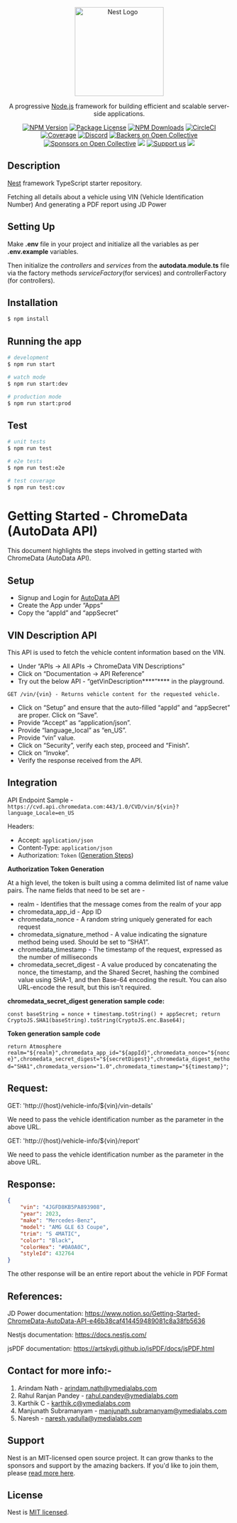 <p align="center">
  <a href="http://nestjs.com/" target="blank"><img src="https://nestjs.com/img/logo-small.svg" width="200" alt="Nest Logo" /></a>
</p>

[circleci-image]: https://img.shields.io/circleci/build/github/nestjs/nest/master?token=abc123def456
[circleci-url]: https://circleci.com/gh/nestjs/nest

  <p align="center">A progressive <a href="http://nodejs.org" target="_blank">Node.js</a> framework for building efficient and scalable server-side applications.</p>
    <p align="center">
<a href="https://www.npmjs.com/~nestjscore" target="_blank"><img src="https://img.shields.io/npm/v/@nestjs/core.svg" alt="NPM Version" /></a>
<a href="https://www.npmjs.com/~nestjscore" target="_blank"><img src="https://img.shields.io/npm/l/@nestjs/core.svg" alt="Package License" /></a>
<a href="https://www.npmjs.com/~nestjscore" target="_blank"><img src="https://img.shields.io/npm/dm/@nestjs/common.svg" alt="NPM Downloads" /></a>
<a href="https://circleci.com/gh/nestjs/nest" target="_blank"><img src="https://img.shields.io/circleci/build/github/nestjs/nest/master" alt="CircleCI" /></a>
<a href="https://coveralls.io/github/nestjs/nest?branch=master" target="_blank"><img src="https://coveralls.io/repos/github/nestjs/nest/badge.svg?branch=master#9" alt="Coverage" /></a>
<a href="https://discord.gg/G7Qnnhy" target="_blank"><img src="https://img.shields.io/badge/discord-online-brightgreen.svg" alt="Discord"/></a>
<a href="https://opencollective.com/nest#backer" target="_blank"><img src="https://opencollective.com/nest/backers/badge.svg" alt="Backers on Open Collective" /></a>
<a href="https://opencollective.com/nest#sponsor" target="_blank"><img src="https://opencollective.com/nest/sponsors/badge.svg" alt="Sponsors on Open Collective" /></a>
  <a href="https://paypal.me/kamilmysliwiec" target="_blank"><img src="https://img.shields.io/badge/Donate-PayPal-ff3f59.svg"/></a>
    <a href="https://opencollective.com/nest#sponsor"  target="_blank"><img src="https://img.shields.io/badge/Support%20us-Open%20Collective-41B883.svg" alt="Support us"></a>
  <a href="https://twitter.com/nestframework" target="_blank"><img src="https://img.shields.io/twitter/follow/nestframework.svg?style=social&label=Follow"></a>
</p>
  <!--[![Backers on Open Collective](https://opencollective.com/nest/backers/badge.svg)](https://opencollective.com/nest#backer)
  [![Sponsors on Open Collective](https://opencollective.com/nest/sponsors/badge.svg)](https://opencollective.com/nest#sponsor)-->

## Description

[Nest](https://github.com/nestjs/nest) framework TypeScript starter repository.

Fetching all details about a vehicle using VIN (Vehicle Identification Number) And generating a PDF report using JD Power

## Setting Up

Make **.env** file in your project and initialize all the variables as per **.env.example** variables.

Then initialize the _controllers_ and _services_ from the **autodata.module.ts** file via the factory methods _serviceFactory_(for services) and controllerFactory (for controllers). 

## Installation

```bash
$ npm install
```

## Running the app

```bash
# development
$ npm run start

# watch mode
$ npm run start:dev

# production mode
$ npm run start:prod
```

## Test

```bash
# unit tests
$ npm run test

# e2e tests
$ npm run test:e2e

# test coverage
$ npm run test:cov
```


# Getting Started - ChromeData (AutoData API)

This document highlights the steps involved in getting started with ChromeData (AutoData API).

## Setup

- Signup and Login for [AutoData API](https://portal.chromedata.com/enterpriseapi/#/home/login)
- Create the App under “Apps”
- Copy the “appId” and “appSecret”

## VIN Description API

This API is used to fetch the vehicle content information based on the VIN.

- Under “APIs → All APIs → ChromeData VIN Descriptions”
- Click on “Documentation → API Reference”
- Try out the below API - “getVinDescription****”**** in the playground.

`GET /vin/{vin} - Returns vehicle content for the requested vehicle.`

- Click on “Setup” and ensure that the auto-filled “appId” and “appSecret” are proper. Click on “Save”.
- Provide “Accept” as “application/json”.
- Provide “language_local” as “en_US”.
- Provide “vin” value.
- Click on “Security”, verify each step, proceed and “Finish”.
- Click on “Invoke”.
- Verify the response received from the API.

## Integration

API Endpoint Sample - `https://cvd.api.chromedata.com:443/1.0/CVD/vin/${vin}?language_Locale=en_US`

Headers:

- Accept: `application/json`
- Content-Type: `application/json`
- Authorization: `Token` ([Generation Steps](https://www.notion.so/Getting-Started-ChromeData-AutoData-API-e46b38caf414459489081c8a38fb5636))

**Authorization Token Generation**

At a high level, the token is built using a comma delimited list of name value pairs. The name fields that need to be set are -

- realm - Identifies that the message comes from the realm of your app
- chromedata_app_id - App ID
- chromedata_nonce - A random string uniquely generated for each request
- chromedata_signature_method - A value indicating the signature method being used. Should be set to “SHA1”.
- chromedata_timestamp - The timestamp of the request, expressed as the number of milliseconds
- chromedata_secret_digest - A value produced by concatenating the nonce, the timestamp, and the Shared Secret, hashing the combined value using SHA-1, and then Base-64 encoding the result. You can also URL-encode the result, but this isn't required.

**chromedata_secret_digest generation sample code:**

`const baseString = nonce + timestamp.toString() + appSecret;
return CryptoJS.SHA1(baseString).toString(CryptoJS.enc.Base64);`

**Token generation sample code**

`return Atmosphere realm="${realm}",chromedata_app_id="${appId}",chromedata_nonce="${nonce}",chromedata_secret_digest="${secretDigest}",chromedata_digest_method="SHA1",chromedata_version="1.0",chromedata_timestamp="${timestamp}"`;


## Request:

GET: 'http://{host}/vehicle-info/${vin}/vin-details'

We need to pass the vehicle identification number as the parameter in the above URL.

GET: 'http://{host}/vehicle-info/${vin}/report'

We need to pass the vehicle identification number as the parameter in the above URL.

## Response:

```json
{
    "vin": "4JGFD8KB5PA893908",
    "year": 2023,
    "make": "Mercedes-Benz",
    "model": "AMG GLE 63 Coupe",
    "trim": "S 4MATIC",
    "color": "Black",
    "colorHex": "#0A0A0C",
    "styleId": 432764
}
```

The other response will be an entire report about the vehicle in PDF Format


## References:

JD Power documentation: https://www.notion.so/Getting-Started-ChromeData-AutoData-API-e46b38caf414459489081c8a38fb5636

Nestjs documentation: https://docs.nestjs.com/

jsPDF documentation: https://artskydj.github.io/jsPDF/docs/jsPDF.html

## Contact for more info:-

1. Arindam Nath - arindam.nath@ymedialabs.com
2. Rahul Ranjan Pandey - rahul.pandey@ymedialabs.com
3. Karthik C - karthik.c@ymedialabs.com
4. Manjunath Subramanyam - manjunath.subramanyam@ymedialabs.com
5. Naresh - naresh.yadulla@ymedialabs.com

## Support

Nest is an MIT-licensed open source project. It can grow thanks to the sponsors and support by the amazing backers. If you'd like to join them, please [read more here](https://docs.nestjs.com/support).


## License

Nest is [MIT licensed](LICENSE).
